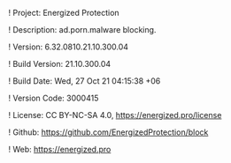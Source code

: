 ! Project: Energized Protection

! Description: ad.porn.malware blocking.

! Version: 6.32.0810.21.10.300.04

! Build Version: 21.10.300.04

! Build Date: Wed, 27 Oct 21 04:15:38 +06

! Version Code: 3000415

! License: CC BY-NC-SA 4.0, https://energized.pro/license

! Github: https://github.com/EnergizedProtection/block

! Web: https://energized.pro
